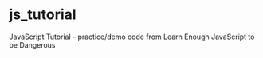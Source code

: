 # js_tutorial
JavaScript Tutorial - practice/demo code from Learn Enough JavaScript to be Dangerous
